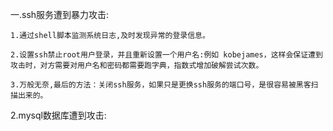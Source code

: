 一.ssh服务遭到暴力攻击:

	1.通过shell脚本监测系统日志,及时发现异常的登录信息。
	
	2.设置ssh禁止root用户登录，并且重新设置一个用户名:例如 kobejames，这样会保证遭到攻击时，对方需要对用户名和密码都需要跑字典，指数式增加破解尝试次数。
	
	3.万般无奈,最后的方法：关闭ssh服务，如果只是更换ssh服务的端口号，是很容易被黑客扫描出来的。

2.mysql数据库遭到攻击:
